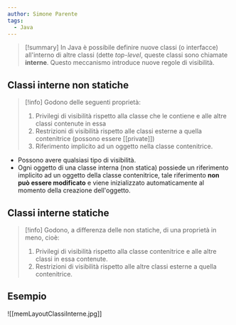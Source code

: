 ```yaml
---
author: Simone Parente
tags:
  - Java
---
```


>[!summary] 
>In Java è possibile definire nuove classi (o interfacce) all'interno di altre classi (dette *top-level*, queste classi sono chiamate **interne**. Questo meccanismo introduce nuove regole di visibilità.

## Classi interne non statiche
>[!info] 
>Godono delle seguenti proprietà:
>1. Privilegi di visibilità rispetto alla classe che le contiene e alle altre classi contenute in essa
>2. Restrizioni di visibilità rispetto alle classi esterne a quella contenitrice (possono essere [[private]])
>3. Riferimento implicito ad un oggetto nella classe contenitrice.

- Possono avere qualsiasi tipo di visibilità.
- Ogni oggetto di una classe interna (non statica) possiede un riferimento implicito ad un oggetto della classe contenitrice, tale riferimento **non può essere modificato** e viene inizializzato automaticamente al momento della creazione dell'oggetto.
## Classi interne statiche
>[!info] 
>Godono, a differenza delle non statiche, di una proprietà in meno, cioè:
>1. Privilegi di visibilità rispetto alla classe contenitrice e alle altre classi in essa contenute.
>2. Restrizioni di visibilità rispetto alle altre classi esterne a quella contenitrice.

## Esempio
![[memLayoutClassiInterne.jpg]]